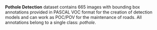 **Pothole Detection** dataset contains 665 images with bounding box annotations provided in PASCAL VOC format for the creation of detection models and can work as POC/POV for the maintenance of roads. All annotations belong to a single class: *pothole*.
